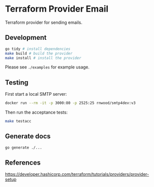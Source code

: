 # Terraform Provider Email

Terraform provider for sending emails.

## Development

```bash
go tidy # install dependencies
make build # build the provider
make install # install the provider
```

Please see `./examples` for example usage.

## Testing

First start a local SMTP server:

```bash
docker run --rm -it -p 3000:80 -p 2525:25 rnwood/smtp4dev:v3
```

Then run the acceptance tests:

```bash
make testacc
```

## Generate docs

```bash
go generate ./...
```

## References

https://developer.hashicorp.com/terraform/tutorials/providers/provider-setup